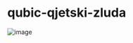 # qubic-qjetski-zluda
![image](https://github.com/user-attachments/assets/b29387bf-dcaa-4542-b28e-7e736e44e908)
